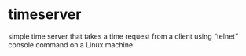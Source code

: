 # timeserver

simple time server that takes a time request
from a client using “telnet” console command on a Linux machine

